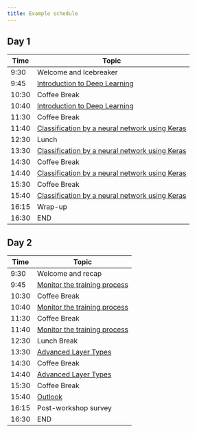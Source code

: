 ```yaml
---
title: Example schedule
---
```


## Day 1

| Time | Topic |
| ------ | ------- |
| 9:30 | Welcome and Icebreaker |
| 9:45 | [Introduction to Deep Learning](../episodes/1-introduction) |
| 10:30 | Coffee Break |
| 10:40 | [Introduction to Deep Learning](../episodes/1-introduction) |
| 11:30 | Coffee Break |
| 11:40 | [Classification by a neural network using Keras](../episodes/2-keras) |
| 12:30 | Lunch |
| 13:30 | [Classification by a neural network using Keras](../episodes/2-keras) |
| 14:30 | Coffee Break |
| 14:40 | [Classification by a neural network using Keras](../episodes/2-keras) |
| 15:30 | Coffee Break |
| 15:40 | [Classification by a neural network using Keras](../episodes/2-keras) |
| 16:15 | Wrap-up |
| 16:30 | END |

## Day 2

| Time | Topic |
| ------ | ------- |
| 9:30 | Welcome and recap |
| 9:45 | [Monitor the training process](../episodes/3-monitor-the-model) |
| 10:30 | Coffee Break |
| 10:40 | [Monitor the training process](../episodes/3-monitor-the-model) |
| 11:30 | Coffee Break |
| 11:40 | [Monitor the training process](../episodes/3-monitor-the-model) |
| 12:30 | Lunch Break |
| 13:30 | [Advanced Layer Types](../episodes/4-advanced-layer-types) |
| 14:30 | Coffee Break |
| 14:40 | [Advanced Layer Types](../episodes/4-advanced-layer-types) |
| 15:30 | Coffee Break |
| 15:40 | [Outlook](../episodes/5-outlook.Rmd) |
| 16:15 | Post-workshop survey |
| 16:30 | END |
